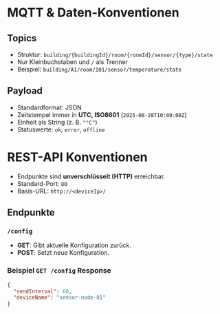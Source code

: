 # MQTT & Daten-Konventionen

## Topics
- Struktur: `building/{buildingId}/room/{roomId}/sensor/{type}/state`
- Nur Kleinbuchstaben und `/` als Trenner
- Beispiel: `building/A1/room/101/sensor/temperature/state`

## Payload
- Standardformat: JSON
- Zeitstempel immer in **UTC, ISO8601** (`2025-08-28T10:00:00Z`)
- Einheit als String (z. B. `"°C"`)
- Statuswerte: `ok`, `error`, `offline`


# REST-API Konventionen

- Endpunkte sind **unverschlüsselt (HTTP)** erreichbar.
- Standard-Port: `80`
- Basis-URL: `http://<deviceIp>/`

## Endpunkte
### `/config`
- **GET**: Gibt aktuelle Konfiguration zurück.
- **POST**: Setzt neue Konfiguration.

### Beispiel `GET /config` Response
```json
{
  "sendInterval": 60,
  "deviceName": "sensor-node-01"
}